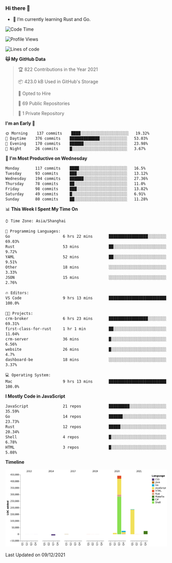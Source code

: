 ### Hi there 👋

- 🌱 I’m currently learning Rust and Go.

<!--START_SECTION:waka-->
![Code Time](http://img.shields.io/badge/Code%20Time-13%20hrs%2020%20mins-blue)

![Profile Views](http://img.shields.io/badge/Profile%20Views-47-blue)

![Lines of code](https://img.shields.io/badge/From%20Hello%20World%20I%27ve%20Written-683%20Thousand%20lines%20of%20code-blue)

**🐱 My GitHub Data** 

> 🏆 822 Contributions in the Year 2021
 > 
> 📦 423.0 kB Used in GitHub's Storage 
 > 
> 💼 Opted to Hire
 > 
> 📜 69 Public Repositories 
 > 
> 🔑 1 Private Repository 
 > 
**I'm an Early 🐤** 

```text
🌞 Morning    137 commits    ████░░░░░░░░░░░░░░░░░░░░░   19.32% 
🌆 Daytime    376 commits    █████████████░░░░░░░░░░░░   53.03% 
🌃 Evening    170 commits    ██████░░░░░░░░░░░░░░░░░░░   23.98% 
🌙 Night      26 commits     █░░░░░░░░░░░░░░░░░░░░░░░░   3.67%

```
📅 **I'm Most Productive on Wednesday** 

```text
Monday       117 commits    ████░░░░░░░░░░░░░░░░░░░░░   16.5% 
Tuesday      93 commits     ███░░░░░░░░░░░░░░░░░░░░░░   13.12% 
Wednesday    194 commits    ██████░░░░░░░░░░░░░░░░░░░   27.36% 
Thursday     78 commits     ██░░░░░░░░░░░░░░░░░░░░░░░   11.0% 
Friday       98 commits     ███░░░░░░░░░░░░░░░░░░░░░░   13.82% 
Saturday     49 commits     █░░░░░░░░░░░░░░░░░░░░░░░░   6.91% 
Sunday       80 commits     ██░░░░░░░░░░░░░░░░░░░░░░░   11.28%

```


📊 **This Week I Spent My Time On** 

```text
⌚︎ Time Zone: Asia/Shanghai

💬 Programming Languages: 
Go                       6 hrs 22 mins       █████████████████░░░░░░░░   69.03% 
Rust                     53 mins             ██░░░░░░░░░░░░░░░░░░░░░░░   9.72% 
YAML                     52 mins             ██░░░░░░░░░░░░░░░░░░░░░░░   9.51% 
Other                    18 mins             ░░░░░░░░░░░░░░░░░░░░░░░░░   3.33% 
JSON                     15 mins             ░░░░░░░░░░░░░░░░░░░░░░░░░   2.76%

🔥 Editors: 
VS Code                  9 hrs 13 mins       █████████████████████████   100.0%

🐱‍💻 Projects: 
crm-broker               6 hrs 23 mins       █████████████████░░░░░░░░   69.31% 
first-class-for-rust     1 hr 1 min          ██░░░░░░░░░░░░░░░░░░░░░░░   11.04% 
crm-server               36 mins             █░░░░░░░░░░░░░░░░░░░░░░░░   6.56% 
website                  26 mins             █░░░░░░░░░░░░░░░░░░░░░░░░   4.7% 
dashboard-be             18 mins             ░░░░░░░░░░░░░░░░░░░░░░░░░   3.37%

💻 Operating System: 
Mac                      9 hrs 13 mins       █████████████████████████   100.0%

```

**I Mostly Code in JavaScript** 

```text
JavaScript               21 repos            █████████░░░░░░░░░░░░░░░░   35.59% 
Go                       14 repos            ██████░░░░░░░░░░░░░░░░░░░   23.73% 
Rust                     12 repos            █████░░░░░░░░░░░░░░░░░░░░   20.34% 
Shell                    4 repos             █░░░░░░░░░░░░░░░░░░░░░░░░   6.78% 
HTML                     3 repos             █░░░░░░░░░░░░░░░░░░░░░░░░   5.08%

```


**Timeline**

![Chart not found](https://raw.githubusercontent.com/elton/elton/main/charts/bar_graph.png) 


 Last Updated on 09/12/2021
<!--END_SECTION:waka-->

<!--
**elton/elton** is a ✨ _special_ ✨ repository because its `README.md` (this file) appears on your GitHub profile.

Here are some ideas to get you started:

- 🔭 I’m currently working on ...
- 🌱 I’m currently learning ...
- 👯 I’m looking to collaborate on ...
- 🤔 I’m looking for help with ...
- 💬 Ask me about ...
- 📫 How to reach me: ...
- 😄 Pronouns: ...
- ⚡ Fun fact: ...
-->
